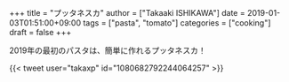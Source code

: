 +++
title = "プッタネスカ"
author = ["Takaaki ISHIKAWA"]
date = 2019-01-03T01:51:00+09:00
tags = ["pasta", "tomato"]
categories = ["cooking"]
draft = false
+++

2019年の最初のパスタは、簡単に作れるプッタネスカ！  

{{< tweet user="takaxp" id="1080682792244064257" >}}